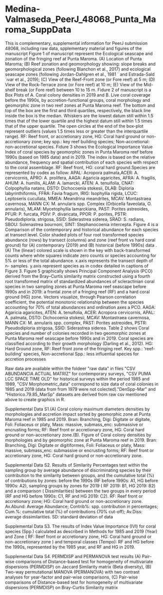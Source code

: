 # Medina-Valmaseda_PeerJ_48068_Punta_Maroma_SuppData
This is complementary, supplemental information for PeerJ submission 48068, including raw data, spplementary material and figures of the manuscript
Figure 1 of manuscript represent the Ecological seascape and zonation of the fringing reef at Punta Maroma. (A) Location of Punta
Maroma; (B) Reef zonation and geomorphology showing: slope breaks and geomorphological zones
(following Blanchon et al., 2017) and ecological seascape zones (following Jordan-Dahlgren et al., 1981 ´
and Estrada-Sald´ıvar et al., 2019); (C) View of the Reef-Front zone (or Fore reef) at 5 m; (D) View of the
Rock-Terrace zone (or Fore reef) at 10 m; (E) View of the Mid-shelf break (or Fore reef) between 10 to
15 m.
Fidure 2 of manuscript is a Box Plots of A. Coral colony densities in 2019 and B. Live coral coverage before the 1990s,
by accretion-functional groups, coral morphology and geomorphic zone in two reef zones at Punta
Maroma reef. The bottom and top of the box are the first and third quartiles, respectively, the black line
inside the box is the median. Whiskers are the lowest datum still within 1.5 times that of the lower
quartile and the highest datum still within 1.5 times that of the upper quartile. The open circles at the end
of the box-plot represent outliers (values 1.5 times less or greater than the interquartile range). RF: Reef
front, or accretionary zone, HG: Coral hard ground or non-accretionary zone; key spp.: key reef building
species; Non-accretional: non-accretional species.
Fidure 3 shows the Ecological Importance Value Index of coral species by geomorphic zones in Punta Maroma
reef before 1990s (based on 1985 data) and in 2019. The index is based on the relative abundance,
frequency and spatial contribution of each species with respect to the coral assemblage. RF: Reef front,
HG: coral hard ground.Species are represented by codex as follow: APAL: Acropora palmata,ACER: A.
cervicornis, APRO: A. prolifera, AAGA: Agaricia agaricites, AFRA: A. fragilis, AHUM: A. humilis,
ALAM: A. lamarcki, ATEN: A. tenuifolia, CNAT: Colpophyllia natans, DSTO: Dichocoenia stokesii,
DLAB: Diploria labyrinthiformis, FFRA: Favia fragum, IRIG: Isophyllia rigida, LCUC: Leptoseris
cucullata, MMEA: Meandrina meandrites, MCAV: Montastraea cavernosa, MANN CX: M. annularis
spp. Complex (Orbicella faveolata, O. annularis), MLAM: Mycetophyllia lamarckiana, PAST: Porites
astreoides, PFUR: P. furcata, PDIV: P. divaricata, PPOR: P. porites, PSTR: Pseudodiploria. strigosa,
SSID: Siderastrea siderea, SRAD: S. radians, SBOU: Solenastrea bournoni, SINT: Stephanocoenia
intercepta. 
Figure 4 is a Comparison of the contemporary and historical abundance for each species at transect level.
Color shaded plots of four root transformed species abundance (rows) by transect (columns) and zone
(reef front vs hard coral ground) for (A) contemporary (2019) and (B) historical (before 1990s) data .(A)
The (linear) colored scale is shown in the key with back-transformed counts where white squares indicate
zero counts or species accounting for 5% or less of the total abundance. x.axis represents the transect
depth of n- samples. y.axis represent species as in codex detailed in captions of Figure 3.
Figure 5 graphically shows Principal Component Analysis (PCO) derived from the Bray–Curtis similarity matrix
constructed using a fourth root transformed matrix of standardized abundances of scleractinian coral
species in two sampling zones at Punta Maroma reef seascape before 1990s and in 2019: a frontal zone of
a fringing reef (RF) and a hard coral ground (HG) zone. Vectors visualize, through Pearson correlation
coefficient, the potential monotonic relationship between the species accounting for 70% of total
abundances and ordination axes a PCO. AAGA: Agaricia agaricites, ATEN: A. tenuifolia, ACER:
Acropora cervicornis, APAL: A. palmata, DSTO: Dichocoenia stokesii, MCAV: Montastraea cavernosa,
MANN CX: M. annularis spp. complex, PAST: Porites astreoides, PSTR: Pseudodiploria strigosa, SSID:
Siderastrea siderea. 
Table 2 shows Coral species and number of colonies recorded in two geomorphic zones at Punta Maroma reef
seascape before 1990s and in 2019. Coral species are classified according to their growth morphology
(Darling et al., 2012). HG: Hard Ground zone, RF: Reef front zone of the fringing reef. Key spp.:
‘reef-building’ species, Non-accretional Spp.: less influential species for accretion processes

Raw data are available  within the foldeer "raw data" in files "CSV ABUNDANCIA ACTUAL MATRIZ" for contemporary surveys, "CSV PUMA LCC SPACE TIME OLD" for historical surveys within the period 1985 and 1989, "CSV Morphometric_data" correspond to size data of coral colonies in 1985 and 2019 (data from from 1979 were not colected)."DenSpp-Mar" and "Historico.79.85_MarSp" datasets are derived from raw csv mentioned above to create graphics in R.

Supplemental Data S1.(A) Coral colony maximum diameters densities by morphologies and accretion impact sorted by geomorphic zone at Punta Maroma reef in 1985 and 2019. Bran: Branching, Digi: Digitate or digitate, Foli: Foliaceus or platy, Mass: massive, submass_enc: submassive or encrusting forms; RF: Reef front or accretionary zone, HG: Coral hard ground or non-accretionary zone.(B). Figure of Coral colony densities by morphologies and by geomorphic zone at Punta Maroma reef in 2019. Bran: Branching, Digi: Digitate or digitiformes, Foli: Foliaceus or platy, Mass: massive, submass_enc: submassive or encrusting forms; RF: Reef front or accretionary zone, HG: Coral hard ground or non-accretionary zone. 

Supplemental Data S2. Results of Similarity Percentages test within the sampling group by average abundance of discriminating species by their contribution to the similarity between groups, and the cumulative total (%) of contributions by zones: before the 1990s (RF before 1990s: A1, HG before 1990s: A2), sampling groups by zones for 2019 ( RF 2019: B1, HG 2019: B2) and a comparison ( Dissimilarities) between the two groups in every period (RF and HG before 1990s: C1, RF and HG 2019: C2). RF: Reef front or accretionary zone; HG: Coral hard ground or non-accretionary zone. Av.Abund: Average Abundance; Contrib%: spp. contribution in percentages; Cum.%: cumulative total (%) of contributions (70% cut-off); Av.Diss: average dissimilarities. SD: standard deviation of data    	        	     

Supplemental Data S3. The results of Index Value Importance (IVI) for coral species (Spp.) calculated as described in Methods for 1985 and 2019 (Year) and Zone ( RF: Reef front or accretionary zone, HG: Coral hard ground or non-accretionary zone ) and temporal classes (Tempo): RF and HG before the 1990s, represented by the 1985 year, and RF and HG in 2019.

Supplemental Data S4. PERMDISP and PERMANOVA test results
(A) Pair-wise comparisons of Distance-based test for homogeneity of multivariate dispersions (PERMDISP) on Jaccard Similarity matrix (Beta diversity), (B) Two-way permutational MANOVA (PERMANOVA) with two contrast analyses for year-factor and pair-wise comparisons,  (C) Pair-wise comparisons of Distance-based test for homogeneity of multivariate dispersions (PERMDISP) on Bray-Curtis Similarity matrix
